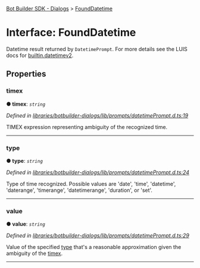 [Bot Builder SDK - Dialogs](../README.md) > [FoundDatetime](../interfaces/botbuilder_dialogs.founddatetime.md)



# Interface: FoundDatetime


Datetime result returned by `DatetimePrompt`. For more details see the LUIS docs for [builtin.datetimev2](https://docs.microsoft.com/en-us/azure/cognitive-services/luis/luis-reference-prebuilt-entities#builtindatetimev2).


## Properties
<a id="timex"></a>

###  timex

**●  timex**:  *`string`* 

*Defined in [libraries/botbuilder-dialogs/lib/prompts/datetimePrompt.d.ts:19](https://github.com/Microsoft/botbuilder-js/blob/9f80f0a/libraries/botbuilder-dialogs/lib/prompts/datetimePrompt.d.ts#L19)*



TIMEX expression representing ambiguity of the recognized time.




___

<a id="type"></a>

###  type

**●  type**:  *`string`* 

*Defined in [libraries/botbuilder-dialogs/lib/prompts/datetimePrompt.d.ts:24](https://github.com/Microsoft/botbuilder-js/blob/9f80f0a/libraries/botbuilder-dialogs/lib/prompts/datetimePrompt.d.ts#L24)*



Type of time recognized. Possible values are 'date', 'time', 'datetime', 'daterange', 'timerange', 'datetimerange', 'duration', or 'set'.




___

<a id="value"></a>

###  value

**●  value**:  *`string`* 

*Defined in [libraries/botbuilder-dialogs/lib/prompts/datetimePrompt.d.ts:29](https://github.com/Microsoft/botbuilder-js/blob/9f80f0a/libraries/botbuilder-dialogs/lib/prompts/datetimePrompt.d.ts#L29)*



Value of the specified [type](#type) that's a reasonable approximation given the ambiguity of the [timex](#timex).




___


